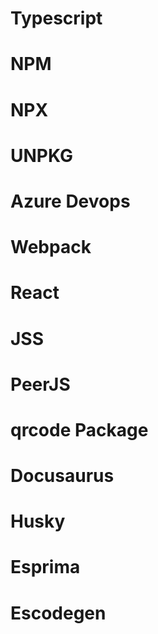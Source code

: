 # Typescript

# NPM

# NPX

# UNPKG

# Azure Devops

# Webpack

# React

# JSS

# PeerJS

# qrcode Package

# Docusaurus

# Husky

# Esprima

# Escodegen
